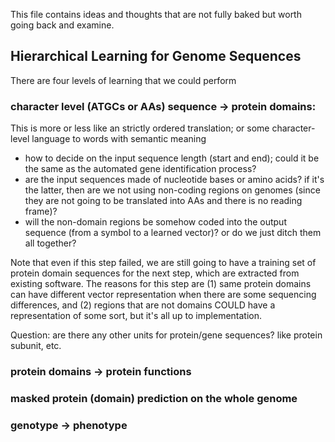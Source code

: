 This file contains ideas and thoughts that are not fully baked but worth going back and examine. 


## Hierarchical Learning for Genome Sequences
There are four levels of learning that we could perform 

###  character level (ATGCs or AAs) sequence -> protein domains:

This is more or less like an strictly ordered translation; or some character-level language to words with semantic meaning

- how to decide on the input sequence length (start and end); could it be the same as the automated gene identification process?
- are the input sequences made of nucleotide bases or amino acids? if it's the latter, then are we not using non-coding regions on genomes (since they are not going to be translated into AAs and there is no reading frame)?
- will the non-domain regions be somehow coded into the output sequence (from a symbol to a learned vector)? or do we just ditch them all together?

Note that even if this step failed, we are still going to have a training set of protein domain sequences for the next step, which are extracted from existing software. The reasons for this step are (1) same protein domains can have different vector representation when there are some sequencing differences, and (2) regions that are not domains COULD have a representation of some sort, but it's all up to implementation.

Question: are there any other units for protein/gene sequences? like protein subunit, etc.

### protein domains -> protein functions

### masked protein (domain) prediction on the whole genome

### genotype -> phenotype